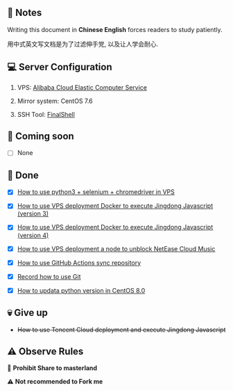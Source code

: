 ## 📔 Notes

Writing this document in **Chinese English** forces readers to study patiently.

用中式英文写文档是为了过滤伸手党, 以及让人学会耐心.

## 💻 Server Configuration

1. VPS: [Alibaba Cloud Elastic Computer Service](https://www.aliyun.com/product/swas)

2. Mirror system: CentOS 7.6

3. SSH Tool: [FinalShell](http://www.hostbuf.com/t/988.html)

## 🤯 Coming soon

- [ ] None

## 🥰 Done

- [x] [How to use python3 + selenium + chromedriver in VPS](https://github.com/YamTian/Notes/tree/master/Python3.7.2)

- [x] [How to use VPS deployment Docker to execute Jingdong Javascript (version 3)](https://github.com/YamTian/Notes/tree/master/JD-v3)

- [x] [How to use VPS deployment Docker to execute Jingdong Javascript (version 4)](https://github.com/YamTian/Notes/tree/master/JD-v4)

- [x] [How to use VPS deployment a node to unblock NetEase Cloud Music](https://github.com/YamTian/Notes/tree/master/NeteaseMusic)

- [x] [How to use GitHub Actions sync repository](https://github.com/YamTian/Notes/tree/master/Synchronize)

- [x] [Record how to use Git](https://github.com/YamTian/Notes/tree/master/git)

- [x] [How to updata python version in CentOS 8.0](https://github.com/YamTian/Notes/tree/master/CentOS%208.0%20Python3.9.2)

## 💀 Give up

- ~~How to use Tencent Cloud deployment and execute Jingdong Javascript~~

## ⚠️ Observe Rules

🚫 **Prohibit Share to masterland**

️️⚠ **Not recommended to Fork me**

